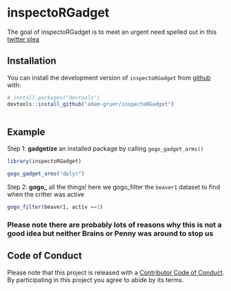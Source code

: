 # inspectoRGadget

The goal of inspectoRGadget is to meet an urgent need spelled out in this [twitter plea](https://twitter.com/CausalKathy/status/999091807937028096)

## Installation

You can install the development version of `inspectoRGadget` from [github](https://www.github.com) with:

``` r
# install.packages("devtools")
devtools::install_github("adam-gruer/inspectoRGadget")
 
```

## Example

Step 1: **gadgetize** an installed package by calling `gogo_gadget_arms()`

``` r
library(inspectoRGadget)

gogo_gadget_arms("dplyr")
```

Step 2: **gogo_** all the things!
  here we gogo_filter the `beaver1` dataset to find when the critter was active
``` r
gogo_filter(beaver1, activ ==1)
```
### **Please note there are probably lots of reasons why this is not a good idea but neither Brains or Penny was around to stop us**

## Code of Conduct

Please note that this project is released with a [Contributor Code of Conduct](CODE_OF_CONDUCT.md).
By participating in this project you agree to abide by its terms.


